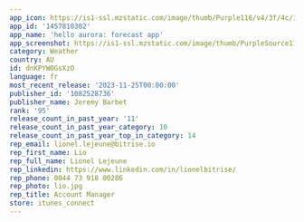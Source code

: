 ```yaml
---
app_icon: https://is1-ssl.mzstatic.com/image/thumb/Purple116/v4/3f/4c/1a/3f4c1a19-9ae0-2b61-fd45-2068f750a059/AppIcon-0-0-1x_U007emarketing-0-7-0-85-220.png/1024x1024bb.png
app_id: '1457810302'
app_name: 'hello aurora: forecast app'
app_screenshot: https://is1-ssl.mzstatic.com/image/thumb/PurpleSource115/v4/e7/1d/ed/e71dedd3-f430-8c1d-01ce-b7a91aa84d5f/13953c1a-0e16-412d-851d-4da871ff24fa_iOS_-_6.5__-_1.jpg/1242x2688bb.png
category: Weather
country: AU
id: dnKPYW0GsXzO
language: fr
most_recent_release: '2023-11-25T00:00:00'
publisher_id: '1082528736'
publisher_name: Jeremy Barbet
rank: '95'
release_count_in_past_year: '11'
release_count_in_past_year_category: 10
release_count_in_past_year_top_in_category: 14
rep_email: lionel.lejeune@bitrise.io
rep_first_name: Lio
rep_full_name: Lionel Lejeune
rep_linkedin: https://www.linkedin.com/in/lionelbitrise/
rep_phone: 0044 73 918 00286
rep_photo: lio.jpg
rep_title: Account Manager
store: itunes_connect
---
```

